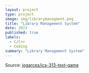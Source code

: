 ```yaml
---
layout: project
type: project
image: img/librarymanagment.png
title: "Library Management System"
date: 2023
published: true
labels:
  - C/C++
  - Coding
summary: "Library Management System"
---
```




Source: <a href="https://github.com/jogarces/ics-313-text-game"><i class="large github icon "></i>jogarces/ics-313-text-game</a>
